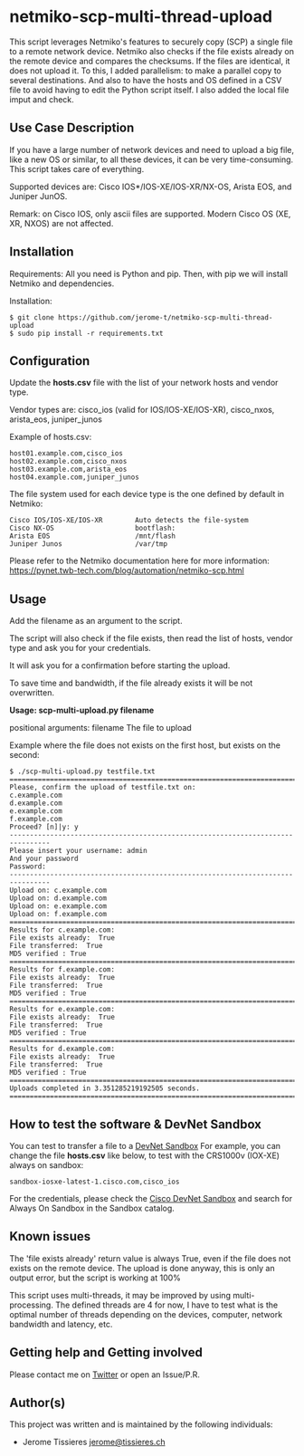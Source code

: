 # netmiko-scp-multi-thread-upload

This script leverages Netmiko's features to securely copy (SCP) a single file to a remote network device. Netmiko also checks if the file exists already on the remote device and compares the checksums. If the files are identical, it does not upload it. 
To this, I added parallelism: to make a parallel copy to several destinations. And also to have the hosts and OS defined in a CSV file to avoid having to edit the Python script itself. I also added the local file imput and check. 


## Use Case Description

If you have a large number of network devices and need to upload a big file, like a new OS or similar, to all these devices, it can be very time-consuming. This script takes care of everything.

Supported devices are: Cisco IOS*/IOS-XE/IOS-XR/NX-OS, Arista EOS, and Juniper JunOS.

Remark: on Cisco IOS, only ascii files are supported. Modern Cisco OS (XE, XR, NXOS) are not affected.


## Installation

Requirements: All you need is Python and pip.
Then, with pip we will install Netmiko and dependencies.

Installation:

	$ git clone https://github.com/jerome-t/netmiko-scp-multi-thread-upload
	$ sudo pip install -r requirements.txt

## Configuration

Update the **hosts.csv** file with the list of your network hosts and vendor type.

Vendor types are: cisco_ios (valid for IOS/IOS-XE/IOS-XR), cisco_nxos, arista_eos, juniper_junos

Example of hosts.csv:

	host01.example.com,cisco_ios
	host02.example.com,cisco_nxos
	host03.example.com,arista_eos
	host04.example.com,juniper_junos


The file system used for each device type is the one defined by default in Netmiko:

	Cisco IOS/IOS-XE/IOS-XR        Auto detects the file-system
	Cisco NX-OS                    bootflash:
	Arista EOS                     /mnt/flash
	Juniper Junos                  /var/tmp


Please refer to the Netmiko documentation here for more information: https://pynet.twb-tech.com/blog/automation/netmiko-scp.html


## Usage

Add the filename as an argument to the script.

The script will also check if the file exists, then read the list of hosts, vendor type and ask you for your credentials.

It will ask you for a confirmation before starting the upload.

To save time and bandwidth, if the file already exists it will be not overwritten.

**Usage: scp-multi-upload.py filename**

positional arguments:
  filename        The file to upload

Example where the file does not exists on the first host, but exists on the second:

	$ ./scp-multi-upload.py testfile.txt
	================================================================================
	Please, confirm the upload of testfile.txt on: 
	c.example.com
	d.example.com
	e.example.com
	f.example.com
	Proceed? [n]|y: y
	--------------------------------------------------------------------------------
	Please insert your username: admin
	And your password
	Password: 
	--------------------------------------------------------------------------------
	Upload on: c.example.com
	Upload on: d.example.com
	Upload on: e.example.com
	Upload on: f.example.com
	================================================================================
	Results for c.example.com:
	File exists already:  True
	File transferred:  True
	MD5 verified : True
	================================================================================
	Results for f.example.com:
	File exists already:  True
	File transferred:  True
	MD5 verified : True
	================================================================================
	Results for e.example.com:
	File exists already:  True
	File transferred:  True
	MD5 verified : True
	================================================================================
	Results for d.example.com:
	File exists already:  True
	File transferred:  True
	MD5 verified : True
	================================================================================
	Uploads completed in 3.351285219192505 seconds.
	================================================================================



## How to test the software & DevNet Sandbox

You can test to transfer a file to a [DevNet Sandbox](https://developer.cisco.com/site/sandbox/) 
For example, you can change the file **hosts.csv** like below, to test with the CRS1000v (IOX-XE) always on sandbox:
	
	sandbox-iosxe-latest-1.cisco.com,cisco_ios

For the credentials, please check the [Cisco DevNet Sandbox](https://developer.cisco.com/site/sandbox/) and search for Always On Sandbox in the Sandbox catalog. 


## Known issues

The 'file exists already' return value is always True, even if the file does not exists on the remote device. The upload is done anyway, this is only an output error, but the script is working at 100%

This script uses multi-threads, it may be improved by using multi-processing.
The defined threads are 4 for now, I have to test what is the optimal number of threads depending on the devices, computer, network bandwidth and latency, etc.


## Getting help and Getting involved

Please contact me on [Twitter](https://twitter.com/JeromeTissieres) or open an Issue/P.R.

## Author(s)

This project was written and is maintained by the following individuals:

* Jerome Tissieres <jerome@tissieres.ch>
